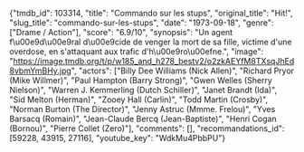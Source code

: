 {"tmdb_id": 103314, "title": "Commando sur les stups", "original_title": "Hit!", "slug_title": "commando-sur-les-stups", "date": "1973-09-18", "genre": ["Drame / Action"], "score": "6.9/10", "synopsis": "Un agent f\u00e9d\u00e9ral d\u00e9cide de venger la mort de sa fille, victime d'une overdose, en s'attaquant aux trafic d'h\u00e9ro\u00efne.", "image": "https://image.tmdb.org/t/p/w185_and_h278_bestv2/o2zkAEYfM8TXsqJhEd8vbmYmBHy.jpg", "actors": ["Billy Dee Williams (Nick Allen)", "Richard Pryor (Mike Willmer)", "Paul Hampton (Barry Strong)", "Gwen Welles (Sherry Nielson)", "Warren J. Kemmerling (Dutch Schiller)", "Janet Brandt (Ida)", "Sid Melton (Herman)", "Zooey Hall (Carlin)", "Todd Martin (Crosby)", "Norman Burton (The Director)", "Jenny Astruc (Mmme. Frelou)", "Yves Barsacq (Romain)", "Jean-Claude Bercq (Jean-Baptiste)", "Henri Cogan (Bornou)", "Pierre Collet (Zero)"], "comments": [], "recommandations_id": [59228, 43915, 27116], "youtube_key": "WdkMu4PbbPU"}